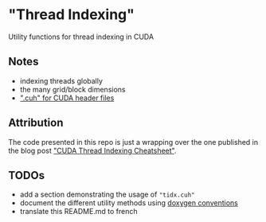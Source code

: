 # "Thread Indexing"
Utility functions for thread indexing in CUDA

## Notes
- indexing threads globally
- the many grid/block dimensions
- [".cuh" for CUDA header files](https://stackoverflow.com/a/2393855/3503855)

## Attribution
The code presented in this repo is just a wrapping over the one published in the blog post ["CUDA Thread Indexing Cheatsheet"](https://cs.calvin.edu/courses/cs/374/CUDA/CUDA-Thread-Indexing-Cheatsheet.pdf).

## TODOs
- add a section demonstrating the usage of `"tidx.cuh"`
- document the different utility methods using [doxygen conventions](https://www.stack.nl/~dimitri/doxygen/manual/docblocks.html)
- translate this README.md to french
